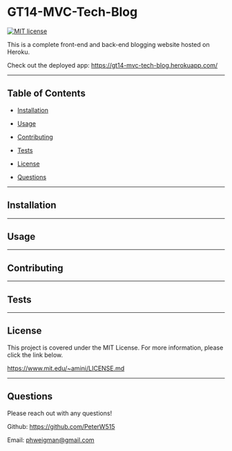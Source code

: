 # GT14-MVC-Tech-Blog

  [![MIT license](https://img.shields.io/badge/License-MIT-blue.svg)](https://lbesson.mit-license.org/)

  This is a complete front-end and back-end blogging website hosted on Heroku.

  Check out the deployed app: https://gt14-mvc-tech-blog.herokuapp.com/

  ---

  ## Table of Contents
  
  - [Installation](#installation)
  
  - [Usage](#usage)
  
  - [Contributing](#contributing)
  
  - [Tests](#tests)
  
  - [License](#license)
  
  - [Questions](#questions)
  
  ---
  
  ## Installation

  

  ---
  
  ## Usage

  

  ---
  
  ## Contributing

  

  ---
  
  ## Tests

  

  ---
  
  ## License

  This project is covered under the MIT License. For more information, please click the link below.

  https://www.mit.edu/~amini/LICENSE.md

  ---
  
  ## Questions
  
  Please reach out with any questions!
  
  Github: https://github.com/PeterW515

  Email: phweigman@gmail.com
  
